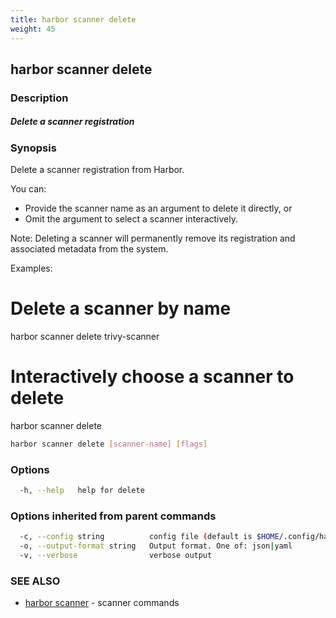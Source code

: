 ```yaml
---
title: harbor scanner delete
weight: 45
---
```

## harbor scanner delete

### Description

##### Delete a scanner registration

### Synopsis

Delete a scanner registration from Harbor.

You can:
  - Provide the scanner name as an argument to delete it directly, or
  - Omit the argument to select a scanner interactively.

Note: Deleting a scanner will permanently remove its registration and associated metadata from the system.

Examples:
  # Delete a scanner by name
  harbor scanner delete trivy-scanner

  # Interactively choose a scanner to delete
  harbor scanner delete

```sh
harbor scanner delete [scanner-name] [flags]
```

### Options

```sh
  -h, --help   help for delete
```

### Options inherited from parent commands

```sh
  -c, --config string          config file (default is $HOME/.config/harbor-cli/config.yaml)
  -o, --output-format string   Output format. One of: json|yaml
  -v, --verbose                verbose output
```

### SEE ALSO

* [harbor scanner](harbor-scanner.md)	 - scanner commands

